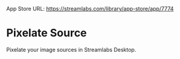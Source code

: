 App Store URL: https://streamlabs.com/library/app-store/app/7774

# Pixelate Source
Pixelate your image sources in Streamlabs Desktop.
